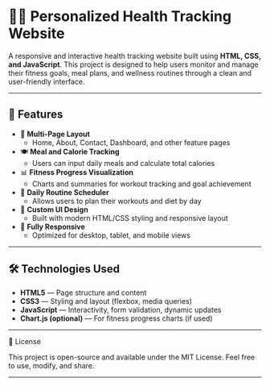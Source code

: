 # 🏃‍♂️ Personalized Health Tracking Website

A responsive and interactive health tracking website built using **HTML, CSS, and JavaScript**. This project is designed to help users monitor and manage their fitness goals, meal plans, and wellness routines through a clean and user-friendly interface.

---

## 🌟 Features

- 🧭 **Multi-Page Layout**
  - Home, About, Contact, Dashboard, and other feature pages
- 🍽️ **Meal and Calorie Tracking**
  - Users can input daily meals and calculate total calories
- 📊 **Fitness Progress Visualization**
  - Charts and summaries for workout tracking and goal achievement
- 📅 **Daily Routine Scheduler**
  - Allows users to plan their workouts and diet by day
- 🎨 **Custom UI Design**
  - Built with modern HTML/CSS styling and responsive layout
- 📱 **Fully Responsive**
  - Optimized for desktop, tablet, and mobile views

---

## 🛠️ Technologies Used

- **HTML5** — Page structure and content  
- **CSS3** — Styling and layout (flexbox, media queries)  
- **JavaScript** — Interactivity, form validation, dynamic updates  
- **Chart.js (optional)** — For fitness progress charts (if used)

---

📌 License

This project is open-source and available under the MIT License. Feel free to use, modify, and share.

---
